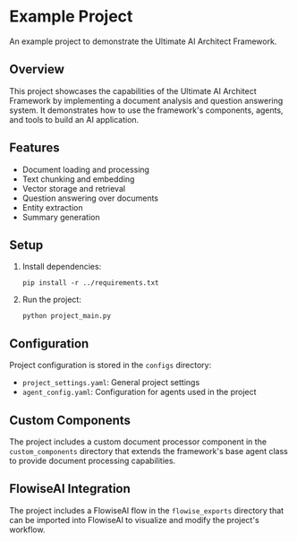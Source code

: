 # Example Project

An example project to demonstrate the Ultimate AI Architect Framework.

## Overview

This project showcases the capabilities of the Ultimate AI Architect Framework by implementing a document analysis and question answering system. It demonstrates how to use the framework's components, agents, and tools to build an AI application.

## Features

- Document loading and processing
- Text chunking and embedding
- Vector storage and retrieval
- Question answering over documents
- Entity extraction
- Summary generation

## Setup

1. Install dependencies:
   ```
   pip install -r ../requirements.txt
   ```

2. Run the project:
   ```
   python project_main.py
   ```

## Configuration

Project configuration is stored in the `configs` directory:
- `project_settings.yaml`: General project settings
- `agent_config.yaml`: Configuration for agents used in the project

## Custom Components

The project includes a custom document processor component in the `custom_components` directory that extends the framework's base agent class to provide document processing capabilities.

## FlowiseAI Integration

The project includes a FlowiseAI flow in the `flowise_exports` directory that can be imported into FlowiseAI to visualize and modify the project's workflow.
